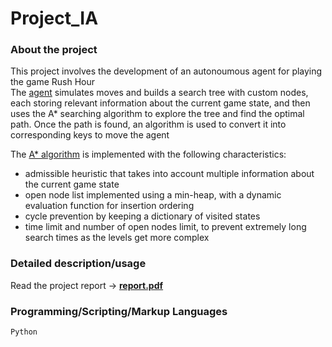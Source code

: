 # Project_IA

### About the project 
This project involves the development of an autonoumous agent for playing the game Rush Hour <br>
The [agent](student.py) simulates moves and builds a search tree with custom nodes, each storing relevant information about the current game state, and then uses the A* searching algorithm to explore the tree and find the optimal path. Once the path is found, an algorithm is used to convert it into corresponding keys to move the agent <p>
The [A* algorithm](pathfinding.py) is implemented with the following characteristics:
- admissible heuristic that takes into account multiple information about the current game state
- open node list implemented using a min-heap, with a dynamic evaluation function for insertion ordering
- cycle prevention by keeping a dictionary of visited states
- time limit and number of open nodes limit, to prevent extremely long search times as the levels get more complex 

### Detailed description/usage 
Read the project report -> [**report.pdf**](report.pdf)

### Programming/Scripting/Markup Languages
`Python`
